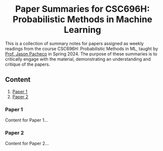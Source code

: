 <h1 align="center">Paper Summaries for CSC696H: Probabilistic Methods in Machine Learning</h1>

This is a collection of summary notes for papers assigned as weekly readings from the course CSC696H: Probabilistic Methods in ML, taught by [Prof. Jason Pacheco](https://link-to-professor-website.com) in Spring 2024. The purpose of these summaries is to critically engage with the material, demonstrating an understanding and critique of the papers. 
## Content

1. [Paper 1](#paper-1)
2. [Paper 2](#paper-2)

### Paper 1
Content for Paper 1...

### Paper 2
Content for Paper 2...



